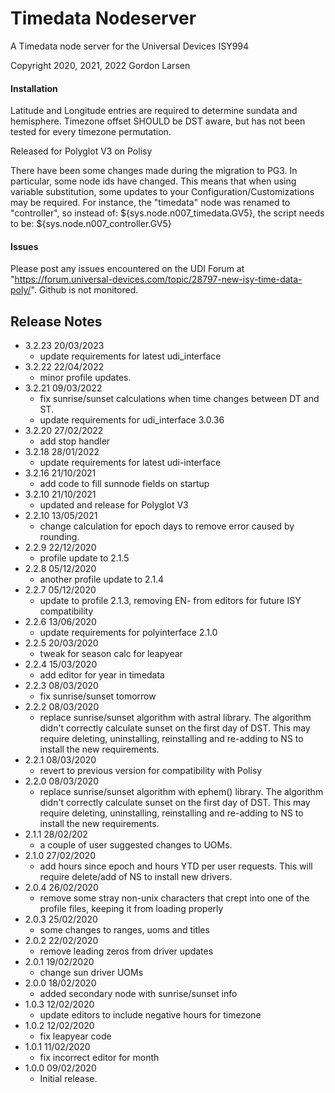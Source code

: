 # Timedata Nodeserver
A Timedata node server for the Universal Devices ISY994

Copyright 2020, 2021, 2022 Gordon Larsen

#### Installation
Latitude and Longitude entries are required to determine sundata and hemisphere.
Timezone offset SHOULD be DST aware, but has not been tested for every timezone permutation.

Released for Polyglot V3 on Polisy

There have been some changes made during the migration to PG3. In particular, some node ids have changed. This means that
when using variable substitution, some updates to your Configuration/Customizations may be required.  For instance, the
"timedata" node was renamed to "controller", so instead of: ${sys.node.n007_timedata.GV5}, the script needs to be: ${sys.node.n007_controller.GV5}

#### Issues
Please post any issues encountered on the UDI Forum at "https://forum.universal-devices.com/topic/28797-new-isy-time-data-poly/".  Github is not monitored.

## Release Notes
  - 3.2.23 20/03/2023
    - update requirements for latest udi_interface
  - 3.2.22 22/04/2022
    - minor profile updates.
  - 3.2.21 09/03/2022
    - fix sunrise/sunset calculations when time changes between DT and ST.
    - update requirements for udi_interface 3.0.36
  - 3.2.20 27/02/2022
    - add stop handler
  - 3.2.18 28/01/2022
    - update requirements for latest udi-interface
  - 3.2.16 21/10/2021
    - add code to fill sunnode fields on startup
  - 3.2.10 21/10/2021
    - updated and release for Polyglot V3
  - 2.2.10 13/05/2021
      - change calculation for epoch days to remove error caused by rounding.
  - 2.2.9 22/12/2020
      - profile update to 2.1.5
  - 2.2.8 05/12/2020
      - another profile update to 2.1.4
  - 2.2.7 05/12/2020   
      - update to profile 2.1.3, removing EN- from editors for future ISY compatibility
  - 2.2.6 13/06/2020   
      - update requirements for polyinterface 2.1.0
  - 2.2.5 20/03/2020
      - tweak for season calc for leapyear
  - 2.2.4 15/03/2020
      - add editor for year in timedata
  - 2.2.3 08/03/2020
      - fix sunrise/sunset tomorrow
  - 2.2.2 08/03/2020
      - replace sunrise/sunset algorithm with astral library. The algorithm didn't correctly calculate sunset on the first day of DST.  This may require deleting, uninstalling, reinstalling and re-adding to NS to install the new requirements.
  - 2.2.1 08/03/2020
      - revert to previous version for compatibility with Polisy
  - 2.2.0 08/03/2020
      - replace sunrise/sunset algorithm with ephem() library. The algorithm didn't correctly calculate sunset on the first day of DST.  This may require deleting, uninstalling, reinstalling and re-adding to NS to install the new requirements.
  - 2.1.1 28/02/202
      - a couple of user suggested changes to UOMs.
  - 2.1.0 27/02/2020
      - add hours since epoch and hours YTD per user requests.  This will require delete/add of NS to install new drivers.
  - 2.0.4 26/02/2020
      - remove some stray non-unix characters that crept into one of the profile files, keeping it from loading properly
  - 2.0.3 25/02/2020
      - some changes to ranges, uoms and titles
  - 2.0.2 22/02/2020
      - remove leading zeros from driver updates
  - 2.0.1 19/02/2020
      - change sun driver UOMs
  - 2.0.0 18/02/2020
      - added secondary node with sunrise/sunset info 
  - 1.0.3 12/02/2020
      - update editors to include negative hours for timezone
  - 1.0.2 12/02/2020
      - fix leapyear code
  - 1.0.1 11/02/2020
      - fix incorrect editor for month
  - 1.0.0 09/02/2020 
      - Initial release.
